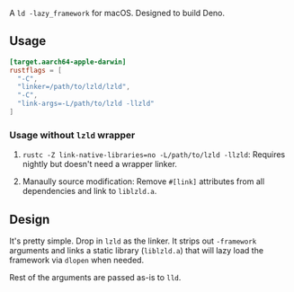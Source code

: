 A `ld -lazy_framework` for macOS. Designed to build Deno.

## Usage

```toml
[target.aarch64-apple-darwin]
rustflags = [
  "-C",
  "linker=/path/to/lzld/lzld",
  "-C",
  "link-args=-L/path/to/lzld -llzld"
]
```

### Usage without `lzld` wrapper

1. `rustc -Z link-native-libraries=no -L/path/to/lzld -llzld`:
Requires nightly but doesn't need a wrapper linker.

2. Manaully source modification: Remove `#[link]` attributes
from all dependencies and link to `liblzld.a`.

## Design 

It's pretty simple. Drop in `lzld` as the linker.
It strips out `-framework` arguments and links a 
static library (`liblzld.a`) that will lazy load 
the framework via `dlopen` when needed. 

Rest of the arguments are passed as-is to `lld`.

<!--
Supported frameworks:
- QuartzCore
- CoreFoundation
- TODO
-->


